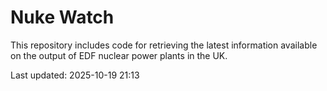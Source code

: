 # Nuke Watch

This repository includes code for retrieving the latest information available on the output of EDF nuclear power plants in the UK.

Last updated: 2025-10-19 21:13